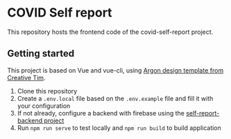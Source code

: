 # COVID Self report

This repository hosts the frontend code of the covid-self-report project.

## Getting started
This project is based on Vue and vue-cli, using [Argon design template from Creative Tim](https://www.creative-tim.com/product/argon-design-system).

1. Clone this repository
2. Create a `.env.local` file based on the `.env.example` file and fill it with your configuration
3. If not already, configure a backend with firebase using the [self-report-backend project](https://github.com/ch-covid-19/self-report-backend)
4. Run `npm run serve` to test locally and `npm run build` to build application

